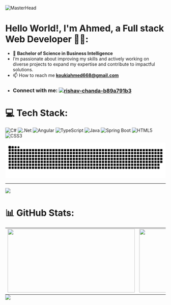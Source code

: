 ![MasterHead](https://user-images.githubusercontent.com/74038190/225813708-98b745f2-7d22-48cf-9150-083f1b00d6c9.gif)

# Hello World!, I'm Ahmed, a Full stack Web Developer 👋🏼:
- 🌟 **Bachelor of Science in Business Intelligence**  
- I’m passionate about improving my skills and actively working on diverse projects to expand my expertise and contribute to impactful solutions.
- 📫 How to reach me **koukiahmed668@gmail.com**
- <h3 align="left">Connect with me: <a href="https://linkedin.com/in/kouki-ahmed" target="blank"><img align="center" src="https://user-images.githubusercontent.com/74038190/235294012-0a55e343-37ad-4b0f-924f-c8431d9d2483.gif" alt="rishav-chanda-b89a791b3" height="50" width="50" /></a>
 </h3>


# 💻 Tech Stack:
![C#](https://img.shields.io/badge/c%23-%23239120.svg?style=for-the-badge&logo=csharp&logoColor=white) ![.Net](https://img.shields.io/badge/.NET-5C2D91?style=for-the-badge&logo=.net&logoColor=white) ![Angular](https://img.shields.io/badge/angular-%23DD0031.svg?style=for-the-badge&logo=angular&logoColor=white) ![TypeScript](https://img.shields.io/badge/typescript-%23007ACC.svg?style=for-the-badge&logo=typescript&logoColor=white) ![Java](https://img.shields.io/badge/java-%23ED8B00.svg?style=for-the-badge&logo=openjdk&logoColor=white) ![Spring Boot](https://img.shields.io/badge/spring%20boot-%236DB33F.svg?style=for-the-badge&logo=spring-boot&logoColor=white) ![HTML5](https://img.shields.io/badge/html5-%23E34F26.svg?style=for-the-badge&logo=html5&logoColor=white) ![CSS3](https://img.shields.io/badge/css3-%231572B6.svg?style=for-the-badge&logo=css3&logoColor=white)  


<picture>
  <source media="(prefers-color-scheme: dark)" srcset="https://raw.githubusercontent.com/koukiahmed668/koukiahmed668/output/github-snake-dark.svg" />
  <source media="(prefers-color-scheme: light)" srcset="https://raw.githubusercontent.com/koukiahmed668/koukiahmed668/output/github-snake.svg" />
  <img alt="github-snake" src="https://raw.githubusercontent.com/koukiahmed668/koukiahmed668/output/github-snake.svg" />
</picture>


<!--- ------------------------------------------------------------------------------------------------------------------------------------------------------ -->
<!--- -- Activity Graph ------------------------------------------------------------------------------------------------------------------------------------ -->
<!--- ------------------------------------------------------------------------------------------------------------------------------------------------------ -->


<br>
<hr>

<img src="https://github-readme-activity-graph.vercel.app/graph?username=koukiahmed668&bg_color=161b22&color=ffffff&line=d5d5d5&point=a76c6c&area=true&hide_border=true&hide_title=true" />




# 📊 GitHub Stats:
<table style="margin: 0 auto;">
  <tr>
    <td><img src="https://github-readme-stats.vercel.app/api?username=koukiahmed668&theme=blue_navy&hide_border=false&include_all_commits=false&count_private=false" width="400" height="200" /></td>
    <td><img src="https://github-readme-streak-stats.herokuapp.com/?user=koukiahmed668&theme=blue_navy&hide_border=false" width="400" height="200" /></td>
  </tr>
</table>




<img src="https://www.animatedimages.org/data/media/562/animated-line-image-0184.gif" width="1920" />
